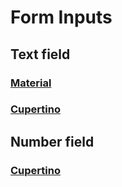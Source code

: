 Form Inputs
=

Text field
-

### [Material](https://material.io/components/text-fields)

### [Cupertino](https://developer.apple.com/design/human-interface-guidelines/ios/controls/text-fields/)

Number field
-

### [Cupertino](https://developer.apple.com/design/human-interface-guidelines/ios/controls/steppers/)
